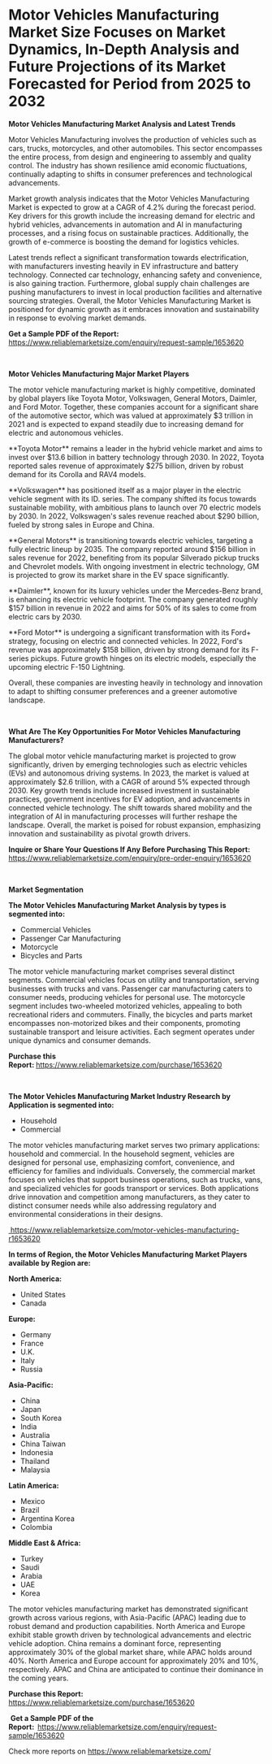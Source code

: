 <p><h1>Motor Vehicles Manufacturing Market Size Focuses on Market Dynamics, In-Depth Analysis and Future Projections of its Market Forecasted for Period from 2025 to 2032</h1></p><p><strong>Motor Vehicles Manufacturing Market Analysis and Latest Trends</strong></p>
<p><p>Motor Vehicles Manufacturing involves the production of vehicles such as cars, trucks, motorcycles, and other automobiles. This sector encompasses the entire process, from design and engineering to assembly and quality control. The industry has shown resilience amid economic fluctuations, continually adapting to shifts in consumer preferences and technological advancements.</p><p>Market growth analysis indicates that the Motor Vehicles Manufacturing Market is expected to grow at a CAGR of 4.2% during the forecast period. Key drivers for this growth include the increasing demand for electric and hybrid vehicles, advancements in automation and AI in manufacturing processes, and a rising focus on sustainable practices. Additionally, the growth of e-commerce is boosting the demand for logistics vehicles.</p><p>Latest trends reflect a significant transformation towards electrification, with manufacturers investing heavily in EV infrastructure and battery technology. Connected car technology, enhancing safety and convenience, is also gaining traction. Furthermore, global supply chain challenges are pushing manufacturers to invest in local production facilities and alternative sourcing strategies. Overall, the Motor Vehicles Manufacturing Market is positioned for dynamic growth as it embraces innovation and sustainability in response to evolving market demands.</p></p>
<p><strong>Get a Sample PDF of the Report:&nbsp;</strong> <a href="https://www.reliablemarketsize.com/enquiry/request-sample/1653620?utm_campaign=2808&utm_medium=2&utm_source=Github&utm_content=ia&utm_term=08032025&utm_id=motor-vehicles-manufacturing">https://www.reliablemarketsize.com/enquiry/request-sample/1653620</a></p>
<p>&nbsp;</p>
<p><strong>Motor Vehicles Manufacturing Major Market Players</strong></p>
<p><p>The motor vehicle manufacturing market is highly competitive, dominated by global players like Toyota Motor, Volkswagen, General Motors, Daimler, and Ford Motor. Together, these companies account for a significant share of the automotive sector, which was valued at approximately $3 trillion in 2021 and is expected to expand steadily due to increasing demand for electric and autonomous vehicles.</p><p>**Toyota Motor** remains a leader in the hybrid vehicle market and aims to invest over $13.6 billion in battery technology through 2030. In 2022, Toyota reported sales revenue of approximately $275 billion, driven by robust demand for its Corolla and RAV4 models.</p><p>**Volkswagen** has positioned itself as a major player in the electric vehicle segment with its ID. series. The company shifted its focus towards sustainable mobility, with ambitious plans to launch over 70 electric models by 2030. In 2022, Volkswagen's sales revenue reached about $290 billion, fueled by strong sales in Europe and China.</p><p>**General Motors** is transitioning towards electric vehicles, targeting a fully electric lineup by 2035. The company reported around $156 billion in sales revenue for 2022, benefiting from its popular Silverado pickup trucks and Chevrolet models. With ongoing investment in electric technology, GM is projected to grow its market share in the EV space significantly.</p><p>**Daimler**, known for its luxury vehicles under the Mercedes-Benz brand, is enhancing its electric vehicle footprint. The company generated roughly $157 billion in revenue in 2022 and aims for 50% of its sales to come from electric cars by 2030.</p><p>**Ford Motor** is undergoing a significant transformation with its Ford+ strategy, focusing on electric and connected vehicles. In 2022, Ford's revenue was approximately $158 billion, driven by strong demand for its F-series pickups. Future growth hinges on its electric models, especially the upcoming electric F-150 Lightning.</p><p>Overall, these companies are investing heavily in technology and innovation to adapt to shifting consumer preferences and a greener automotive landscape.</p></p>
<p>&nbsp;</p>
<p><strong>What Are The Key Opportunities For Motor Vehicles Manufacturing Manufacturers?</strong></p>
<p><p>The global motor vehicle manufacturing market is projected to grow significantly, driven by emerging technologies such as electric vehicles (EVs) and autonomous driving systems. In 2023, the market is valued at approximately $2.6 trillion, with a CAGR of around 5% expected through 2030. Key growth trends include increased investment in sustainable practices, government incentives for EV adoption, and advancements in connected vehicle technology. The shift towards shared mobility and the integration of AI in manufacturing processes will further reshape the landscape. Overall, the market is poised for robust expansion, emphasizing innovation and sustainability as pivotal growth drivers.</p></p>
<p><strong>Inquire or Share Your Questions If Any Before Purchasing This Report:</strong> <a href="https://www.reliablemarketsize.com/enquiry/pre-order-enquiry/1653620?utm_campaign=2808&utm_medium=2&utm_source=Github&utm_content=ia&utm_term=08032025&utm_id=motor-vehicles-manufacturing">https://www.reliablemarketsize.com/enquiry/pre-order-enquiry/1653620</a></p>
<p>&nbsp;</p>
<p><strong>Market Segmentation</strong></p>
<p><strong>The Motor Vehicles Manufacturing Market Analysis by types is segmented into:</strong></p>
<p><ul><li>Commercial Vehicles</li><li>Passenger Car Manufacturing</li><li>Motorcycle</li><li>Bicycles and Parts</li></ul></p>
<p><p>The motor vehicle manufacturing market comprises several distinct segments. Commercial vehicles focus on utility and transportation, serving businesses with trucks and vans. Passenger car manufacturing caters to consumer needs, producing vehicles for personal use. The motorcycle segment includes two-wheeled motorized vehicles, appealing to both recreational riders and commuters. Finally, the bicycles and parts market encompasses non-motorized bikes and their components, promoting sustainable transport and leisure activities. Each segment operates under unique dynamics and consumer demands.</p></p>
<p><strong>Purchase this Report:&nbsp;</strong><a href="https://www.reliablemarketsize.com/purchase/1653620?utm_campaign=2808&utm_medium=2&utm_source=Github&utm_content=ia&utm_term=08032025&utm_id=motor-vehicles-manufacturing">https://www.reliablemarketsize.com/purchase/1653620</a></p>
<p>&nbsp;</p>
<p><strong>The Motor Vehicles Manufacturing Market Industry Research by Application is segmented into:</strong></p>
<p><ul><li>Household</li><li>Commercial</li></ul></p>
<p><p>The motor vehicles manufacturing market serves two primary applications: household and commercial. In the household segment, vehicles are designed for personal use, emphasizing comfort, convenience, and efficiency for families and individuals. Conversely, the commercial market focuses on vehicles that support business operations, such as trucks, vans, and specialized vehicles for goods transport or services. Both applications drive innovation and competition among manufacturers, as they cater to distinct consumer needs while also addressing regulatory and environmental considerations in their designs.</p></p>
<p><a href="https://www.reliablemarketsize.com/motor-vehicles-manufacturing-r1653620?utm_campaign=2808&utm_medium=2&utm_source=Github&utm_content=ia&utm_term=08032025&utm_id=motor-vehicles-manufacturing">&nbsp;https://www.reliablemarketsize.com/motor-vehicles-manufacturing-r1653620</a></p>
<p><strong>In terms of Region, the Motor Vehicles Manufacturing Market Players available by Region are:</strong></p>
<p>
    <p> <strong> North America: </strong>
        <ul>
            <li>United States</li>
            <li>Canada</li>
        </ul>
        </p> 
    <p> <strong> Europe: </strong>
        <ul>
            <li>Germany</li>
            <li>France</li>
            <li>U.K.</li>
            <li>Italy</li>
            <li>Russia</li>
        </ul>
        </p> 
    <p> <strong> Asia-Pacific: </strong>
        <ul>
            <li>China</li>
            <li>Japan</li>
            <li>South Korea</li>
            <li>India</li>
            <li>Australia</li>
            <li>China Taiwan</li>
            <li>Indonesia</li>
            <li>Thailand</li>
            <li>Malaysia</li>
        </ul>
        </p> 
    <p> <strong> Latin America: </strong>
        <ul>
            <li>Mexico</li>
            <li>Brazil</li>
            <li>Argentina Korea</li>
            <li>Colombia</li>
        </ul>
        </p> 
    <p> <strong> Middle East & Africa: </strong>
        <ul>
            <li>Turkey</li>
            <li>Saudi</li>
            <li>Arabia</li>
            <li>UAE</li>
            <li>Korea</li>
        </ul>
    </p>
    </p>
<p><p>The motor vehicles manufacturing market has demonstrated significant growth across various regions, with Asia-Pacific (APAC) leading due to robust demand and production capabilities. North America and Europe exhibit stable growth driven by technological advancements and electric vehicle adoption. China remains a dominant force, representing approximately 30% of the global market share, while APAC holds around 40%. North America and Europe account for approximately 20% and 10%, respectively. APAC and China are anticipated to continue their dominance in the coming years.</p></p>
<p><strong>Purchase this Report: </strong><a href="https://www.reliablemarketsize.com/purchase/1653620?utm_campaign=2808&utm_medium=2&utm_source=Github&utm_content=ia&utm_term=08032025&utm_id=motor-vehicles-manufacturing">https://www.reliablemarketsize.com/purchase/1653620</a></p>
<p>&nbsp;<strong>Get a Sample PDF of the Report:&nbsp;&nbsp;</strong><a href="https://www.reliablemarketsize.com/enquiry/request-sample/1653620?utm_campaign=2808&utm_medium=2&utm_source=Github&utm_content=ia&utm_term=08032025&utm_id=motor-vehicles-manufacturing">https://www.reliablemarketsize.com/enquiry/request-sample/1653620</a></p>
<p><strong></strong></p>
<p>Check more reports on <a href="https://www.reliablemarketsize.com/?utm_campaign=2808&utm_medium=2&utm_source=Github&utm_content=ia&utm_term=08032025&utm_id=motor-vehicles-manufacturing">https://www.reliablemarketsize.com/</a></p>